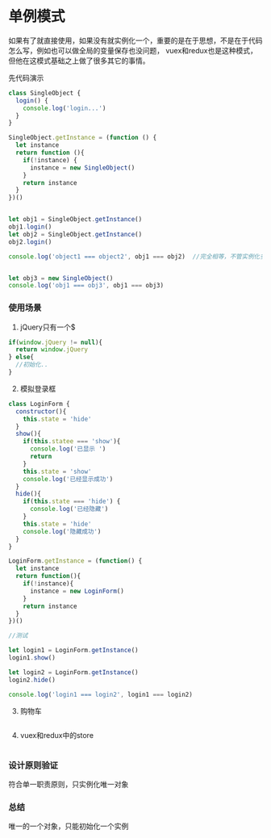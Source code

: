 # 单例模式

如果有了就直接使用，如果没有就实例化一个，重要的是在于思想，不是在于代码怎么写，例如也可以做全局的变量保存也没问题， vuex和redux也是这种模式，但他在这模式基础之上做了很多其它的事情。

先代码演示
```js
class SingleObject {
  login() {
    console.log('login...')
  }
}

SingleObject.getInstance = (function () {
  let instance
  return function (){
    if(!instance) {
      instance = new SingleObject()
    }
    return instance
  }
})()


let obj1 = SingleObject.getInstance()
obj1.login()
let obj2 = SingleObject.getInstance()
obj2.login()

console.log('object1 === object2', obj1 === obj2)  //完全相等，不管实例化多少次都是相等的


let obj3 = new SingleObject()
console.log('obj1 === obj3', obj1 === obj3)
```


### 使用场景
1. jQuery只有一个$
```js
if(window.jQuery != null){
  return window.jQuery
} else{
  //初始化..
}
```
2. 模拟登录框
```js
class LoginForm {
  constructor(){
    this.state = 'hide'
  }
  show(){
    if(this.statee === 'show'){
      console.log('已显示 ')
      return
    }
    this.state = 'show'
    console.log('已经显示成功')
  }
  hide(){
    if(this.state === 'hide') {
      console.log('已经隐藏')
    }
    this.state = 'hide'
    console.log('隐藏成功')
  }
}

LoginForm.getInstance = (function() {
  let instance
  return function(){
    if(!instance){
      instance = new LoginForm()
    }
    return instance
  }
})()

//测试

let login1 = LoginForm.getInstance()
login1.show()

let login2 = LoginForm.getInstance()
login2.hide()

console.log('login1 === login2', login1 === login2)


```
3. 购物车
```js

```
4. vuex和redux中的store
```js
```

### 设计原则验证
符合单一职责原则，只实例化唯一对象

### 总结
唯一的一个对象，只能初始化一个实例
